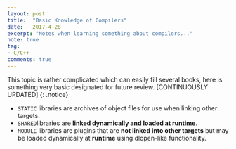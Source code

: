 ```yaml
---
layout: post
title:  "Basic Knowledge of Compilers"
date:   2017-4-28
excerpt: "Notes when learning something about compilers..."
note: true
tag:
- C/C++
comments: true
---
```


This topic is rather complicated which can easily fill several books, here is something very basic designated for future review. [CONTINUOUSLY UPDATED]
{: .notice}

* `STATIC` libraries are archives of object files for use when linking other targets. 
* `SHARED`libraries are **linked dynamically and loaded at runtime**. 
* `MODULE` libraries are plugins that are **not linked into other targets** but may be loaded dynamically at **runtime** using dlopen-like functionality.